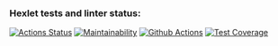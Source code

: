 ### Hexlet tests and linter status:
[![Actions Status](https://github.com/vsvetlov/python-project-50/workflows/hexlet-check/badge.svg)](https://github.com/vsvetlov/python-project-50/actions)
[![Maintainability](https://api.codeclimate.com/v1/badges/d070104d563938fd07d4/maintainability)](https://codeclimate.com/github/vsvetlov/python-project-50/maintainability)
[![Github Actions](https://github.com/vsvetlov/python-project-50/workflows/pyci/badge.svg)](https://github.com/vsvetlov/python-project-50/actions)
[![Test Coverage](https://api.codeclimate.com/v1/badges/df66c0cbbeca7d822f23/test_coverage)](https://codeclimate.com/github/vsvetlov/python-project-50/test_coverage)
